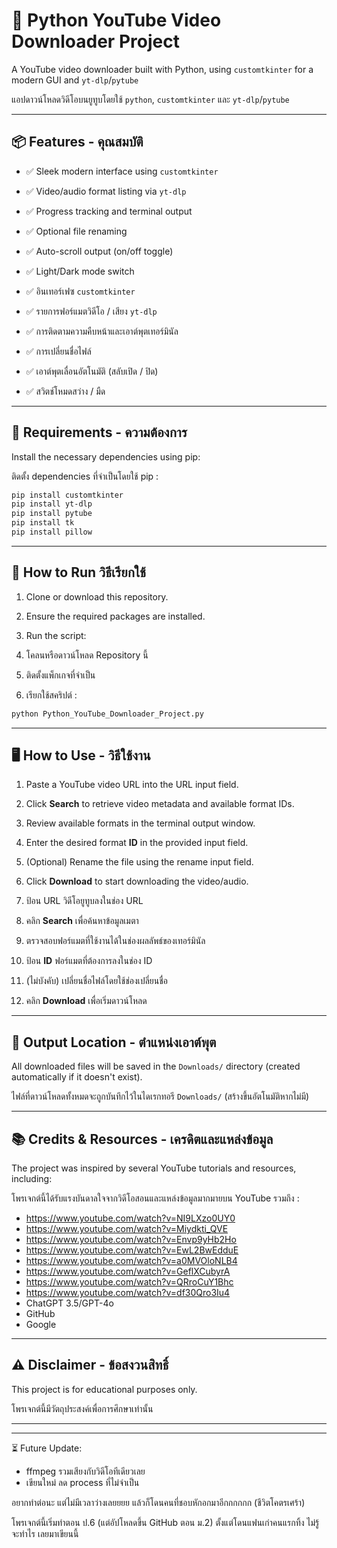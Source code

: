 # 🎥 Python YouTube Video Downloader Project

A YouTube video downloader built with Python, using `customtkinter` for a modern GUI and `yt-dlp`/`pytube`

แอปดาวน์โหลดวิดีโอบนยูทูบโดยใช้ `python`, `customtkinter` และ `yt-dlp`/`pytube`

---

## 📦 Features - คุณสมบัติ

- ✅ Sleek modern interface using `customtkinter`
- ✅ Video/audio format listing via `yt-dlp`
- ✅ Progress tracking and terminal output
- ✅ Optional file renaming
- ✅ Auto-scroll output (on/off toggle)
- ✅ Light/Dark mode switch

- ✅ อินเทอร์เฟซ `customtkinter`
- ✅ รายการฟอร์แมตวิดีโอ / เสียง `yt-dlp`
- ✅ การติดตามความคืบหน้าและเอาต์พุตเทอร์มินัล
- ✅ การเปลี่ยนชื่อไฟล์
- ✅ เอาต์พุตเลื่อนอัตโนมัติ (สลับเปิด / ปิด)
- ✅ สวิตช์โหมดสว่าง / มืด

---

## 🔧 Requirements - ความต้องการ

Install the necessary dependencies using pip:

ติดตั้ง dependencies ที่จำเป็นโดยใช้ pip :

```bash
pip install customtkinter
pip install yt-dlp
pip install pytube
pip install tk
pip install pillow
```` 

---

## 🚀 How to Run วิธีเรียกใช้

1. Clone or download this repository.
2. Ensure the required packages are installed.
3. Run the script:

1. โคลนหรือดาวน์โหลด Repository นี้
2. ติดตั้งแพ็กเกจที่จำเป็น
3. เรียกใช้สคริปต์ :

```bash
python Python_YouTube_Downloader_Project.py
```

---

## 🖥️ How to Use - วิธีใช้งาน

1. Paste a YouTube video URL into the URL input field.
2. Click **Search** to retrieve video metadata and available format IDs.
3. Review available formats in the terminal output window.
4. Enter the desired format **ID** in the provided input field.
5. (Optional) Rename the file using the rename input field.
6. Click **Download** to start downloading the video/audio.

1. ป้อน URL วิดีโอยูทูบลงในช่อง URL
2. คลิก **Search** เพื่อค้นหาข้อมูลเมตา
3. ตรวจสอบฟอร์แมตที่ใช้งานได้ในช่องผลลัพธ์ของเทอร์มินัล
4. ป้อน **ID** ฟอร์แมตที่ต้องการลงในช่อง ID
5. (ไม่บังคับ) เปลี่ยนชื่อไฟล์โดยใช้ช่องเปลี่ยนชื่อ
6. คลิก **Download** เพื่อเริ่มดาวน์โหลด

---

## 📁 Output Location - ตำแหน่งเอาต์พุต

All downloaded files will be saved in the `Downloads/` directory (created automatically if it doesn't exist).

ไฟล์ที่ดาวน์โหลดทั้งหมดจะถูกบันทึกไว้ในไดเรกทอรี `Downloads/` (สร้างขึ้นอัตโนมัติหากไม่มี)

---

## 📚 Credits & Resources - เครดิตและแหล่งข้อมูล

The project was inspired by several YouTube tutorials and resources, including:

โพรเจกต์นี้ได้รับแรงบันดาลใจจากวิดีโอสอนและแหล่งข้อมูลมากมายบน YouTube รวมถึง :

* https://www.youtube.com/watch?v=NI9LXzo0UY0
* https://www.youtube.com/watch?v=Miydkti_QVE
* https://www.youtube.com/watch?v=Envp9yHb2Ho
* https://www.youtube.com/watch?v=EwL2BwEdduE
* https://www.youtube.com/watch?v=a0MVOloNLB4
* https://www.youtube.com/watch?v=GeflXCubyrA
* https://www.youtube.com/watch?v=QRroCuY1Bhc
* https://www.youtube.com/watch?v=df30Qro3Iu4
* ChatGPT 3.5/GPT-4o
* GitHub
* Google

---

## ⚠️ Disclaimer - ข้อสงวนสิทธิ์

This project is for educational purposes only.

โพรเจกต์นี้มีวัตถุประสงค์เพื่อการศึกษาเท่านั้น

---
---

⏳ Future Update:
- ffmpeg รวมเสียงกับวิดีโอทีเดียวเลย
- เขียนใหม่ ลด process ที่ไม่จำเป็น

อยากทำต่อนะ แต่ไม่มีเวลาว่างเลยยยย แล้วก็โดนคนที่ชอบหักอกมาอีกกกกกก (ชีวิตโคตรเศร้า)

โพรเจกต์นี้เริ่มทำตอน ป.6 (แต่อัปโหลดขึ้น GitHub ตอน ม.2) ตั้งแต่โดนแฟนเก่าคนแรกทิ้ง ไม่รู้จะทำไร เลยมาเขียนนี้
